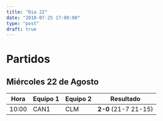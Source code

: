 ```yaml
---
title: "Dia 22"
date: "2018-07-25 17:00:00"
type: "post"
draft: true
---
```


# Partidos

## Miércoles 22 de Agosto

Hora  | Equipo 1 | Equipo 2 | Resultado
:--:  | -------- | -------- | ---------
10:00 | CAN1 	 | CLM 		| **2-0** (21-7 21-15)

